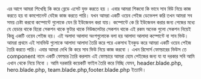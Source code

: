 এর আগে আমরা শিখেছি কি করে ব্লেডে এসেট যুক্ত করতে হয় । এবার আমরা শিকবো কি ভাবে সাব বিউ নিয়ে কাজ করতে হয় বা কমপোনেন্ট বেইজ কাজ করতে পারি। যখন আমরা একটি ওয়েব পেইজ ডেভেলপ করি তখন আমরা সব সময় চেষ্টা করবো কম্পোন্টে গুলোকে যেন রি ইউজেবল করা যায়। কম্পোন্টে কে রি ইউজেবল করার জন্য পেজের মধ্যে যে হেডার থাকে হিরো সেকশন থাকে
ফুটার থাকে নিউজলেটার সেকশন থাকে এই রকম অনেক গুলো সেকশন নিয়েই কিন্তু একটি ওয়েব পেইজ হয়। এই অলাদা আলাদা অংশগুলোকে বলা হয় আলাদা আলাদা কম্পোন্টে বা সাব ভিউ। আমরা প্রথমে এই সাবভিউ গুলোকে আলাদা আলাদা তৈরি করে পরে একসাথ ইনকুড করে আমরা একটি ওয়েব পেইজ তৈরি করতে পারি। এবার আমরা দেখি কি করে সাব ভিউ নিয়ে কাজ করবো ।
এখন রিসোর্স ফোল্ডারের ভিউস তে component নামে একটি ফোল্ডার তৈরি করলাম এই ফোল্ডারে আমরা হোম পেইজের জন্য যা যা দরকার সবি আমি এখান থেকে নিয়ে নিবো । আমি দরকারি কয়েকটি ফাইল তৈরি করে নিচ্ছি যেমন, header.blade.php, hero.blade.php, team.blade.php,footer.blade.php ইত্যাদি।
